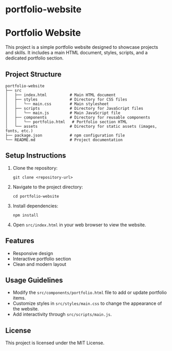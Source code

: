 # portfolio-website
# Portfolio Website

This project is a simple portfolio website designed to showcase projects and skills. It includes a main HTML document, styles, scripts, and a dedicated portfolio section.

## Project Structure

```
portfolio-website
├── src
│   ├── index.html          # Main HTML document
│   ├── styles              # Directory for CSS files
│   │   └── main.css        # Main stylesheet
│   ├── scripts             # Directory for JavaScript files
│   │   └── main.js         # Main JavaScript file
│   ├── components          # Directory for reusable components
│   │   └── portfolio.html   # Portfolio section HTML
│   └── assets              # Directory for static assets (images, fonts, etc.)
├── package.json            # npm configuration file
└── README.md               # Project documentation
```

## Setup Instructions

1. Clone the repository:
   ```
   git clone <repository-url>
   ```

2. Navigate to the project directory:
   ```
   cd portfolio-website
   ```

3. Install dependencies:
   ```
   npm install
   ```

4. Open `src/index.html` in your web browser to view the website.

## Features

- Responsive design
- Interactive portfolio section
- Clean and modern layout

## Usage Guidelines

- Modify the `src/components/portfolio.html` file to add or update portfolio items.
- Customize styles in `src/styles/main.css` to change the appearance of the website.
- Add interactivity through `src/scripts/main.js`.

## License

This project is licensed under the MIT License.
